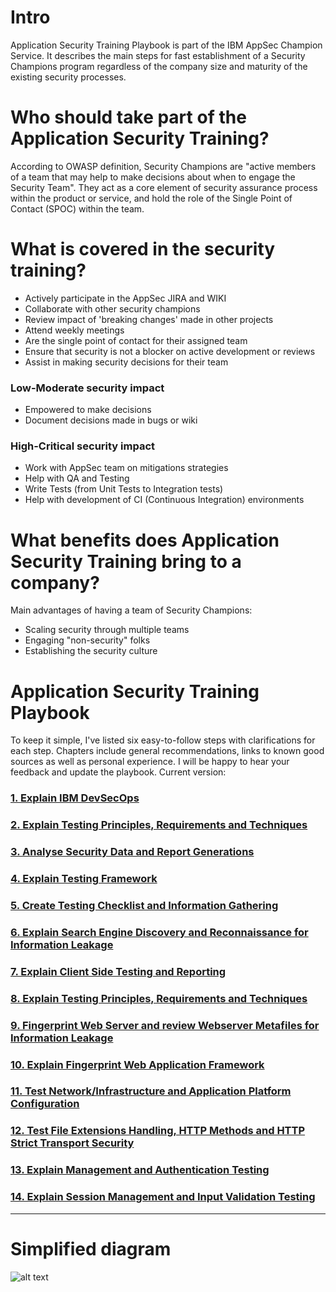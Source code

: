 # Intro
Application Security Training Playbook is part of the IBM AppSec Champion Service. It describes the main steps for fast establishment of a Security Champions program regardless of the company size and maturity of the existing security processes.


# Who should take part of the Application Security Training?
According to OWASP definition, Security Champions are "active members of a team that may help to make decisions about when to engage the Security Team". They act as a core element of security assurance process within the product or service, and hold the role of the Single Point of Contact (SPOC) within the team.

# What is covered in the security training?

* Actively participate in the AppSec JIRA and WIKI
* Collaborate with other security champions
* Review impact of 'breaking changes' made in other projects
* Attend weekly meetings
* Are the single point of contact for their assigned team
* Ensure that security is not a blocker on active development or reviews
* Assist in making security decisions for their team
### Low-Moderate security impact
* Empowered to make decisions
* Document decisions made in bugs or wiki
### High-Critical security impact
* Work with AppSec team on mitigations strategies
* Help with QA and Testing
* Write Tests (from Unit Tests to Integration tests)
* Help with development of CI (Continuous Integration) environments


# What benefits does Application Security Training bring to a company?
Main advantages of having a team of Security Champions:
* Scaling security through multiple teams
* Engaging "non-security" folks
* Establishing the security culture

# Application Security Training Playbook
To keep it simple, I've listed six easy-to-follow steps with clarifications for each step.
Chapters include general recommendations, links to known good sources as well as personal
experience. I will be happy to hear your feedback and update the playbook. Current version:

### [1. Explain IBM DevSecOps](Security%20Playbook/1.%20Identify%20teams.md)
### [2. Explain Testing Principles, Requirements and Techniques](Security%20Playbook/2.%20Define%20the%20role.md)
### [3. Analyse Security Data and Report Generations](Security%20Playbook/3.%20Nominate%20Champions.md)
### [4. Explain Testing Framework](Security%20Playbook/4.%20Set%20up%20communication%20channels.md)
### [5. Create Testing Checklist and Information Gathering](Security%20Playbook/5.%20Build%20solid%20knowledge%20base.md)
### [6. Explain Search Engine Discovery and Reconnaissance for Information Leakage](Security%20Playbook/6.%20Maintain%20interest.md)
### [7. Explain Client Side Testing and Reporting](Security%20Playbook/1.%20Identify%20teams.md)
### [8. Explain Testing Principles, Requirements and Techniques](Security%20Playbook/2.%20Define%20the%20role.md)
### [9. Fingerprint Web Server and review Webserver Metafiles for Information Leakage](Security%20Playbook/3.%20Nominate%20Champions.md)
### [10. Explain Fingerprint Web Application Framework](Security%20Playbook/4.%20Set%20up%20communication%20channels.md)
### [11. Test Network/Infrastructure and Application Platform Configuration](Security%20Playbook/5.%20Build%20solid%20knowledge%20base.md)
### [12. Test File Extensions Handling, HTTP Methods and HTTP Strict Transport Security](Security%20Playbook/6.%20Maintain%20interest.md)
### [13. Explain Management and Authentication Testing](Security%20Playbook/6.%20Maintain%20interest.md)
### [14. Explain Session Management and Input Validation Testing](Security%20Playbook/6.%20Maintain%20interest.md)
---
# Simplified diagram
![alt text](Security%20Playbook/playbook.png)
